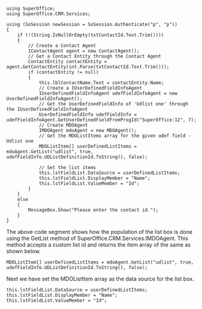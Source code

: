 <properties date="2016-06-24"
SortOrder="6"
/>

```
 
using SuperOffice;
using SuperOffice.CRM.Services;
 
using (SoSession newSession = SoSession.Authenticate("p", "p"))
{
    if (!(String.IsNullOrEmpty(txtContactId.Text.Trim())))
    {
        // Create a Contact Agent
        IContactAgent agent = new ContactAgent();
        // Get a Contact Entity through the Contact Agent   
        ContactEntity contactEntity = agent.GetContactEntity(int.Parse(txtContactId.Text.Trim()));
        if (contactEntity != null)
        {
            this.lblContactName.Text = contactEntity.Name;
            // Create a IUserDefinedFieldInfoAgent
            IUserDefinedFieldInfoAgent udefFieldInfoAgent = new UserDefinedFieldInfoAgent();
            // Get the UserDefinedFieldInfo of 'Udlist one' through the IUserDefinedFieldInfoAgent                      
            UserDefinedFieldInfo udefFieldInfo = udefFieldInfoAgent.GetUserDefinedFieldFromProgId("SuperOffice:12", 7);
            // Create MDOAgent
            IMDOAgent mdoAgent = new MDOAgent();
            // Get the MDOListItems array for the given udef field - Udlist one
            MDOListItem[] userDefinedListItems = mdoAgent.GetList("udlist", true, udefFieldInfo.UDListDefinitionId.ToString(), false);
        
            // Set the list items
            this.lstFieldList.DataSource = userDefinedListItems;
            this.lstFieldList.DisplayMember = "Name";
            this.lstFieldList.ValueMember = "Id";
        }
    }
    else
    {
        MessageBox.Show("Please enter the contact id.");
    }
}
```

The above code segment shows how the population of the list box is done using the GetList method of SuperOffice.CRM.Services.IMDOAgent. This method accepts a custom list id and returns the item array of the same as shown below.

```
MDOListItem[] userDefinedListItems = mdoAgent.GetList("udlist", true, udefFieldInfo.UDListDefinitionId.ToString(), false);
```

 

Next we have set the MDOListItem array as the data source for the list box.

```
this.lstFieldList.DataSource = userDefinedListItems;
this.lstFieldList.DisplayMember = "Name";
this.lstFieldList.ValueMember = "Id";
```
